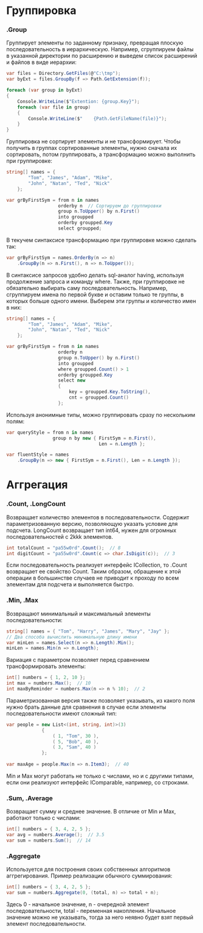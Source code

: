 # Группировка

### .Group

Группирует элементы по заданному признаку, превращая плоскую последовательность в иерархическую. Например, сгруппируем файлы в указанной директории по расширению и выведем список расширений и файлов в виде иерархии:

```c#
var files = Directory.GetFiles(@"C:\tmp");
var byExt = files.GroupBy(f => Path.GetExtension(f));

foreach (var group in byExt)
{
    Console.WriteLine($"Extention: {group.Key}");
    foreach (var file in group)
    {
        Console.WriteLine($"    {Path.GetFileName(file)}");
    }
}
```

Группировка не сортирует элементы и не трансформирует. Чтобы получить в группах сортированные элементы, нужно сначала их сортировать, потом группировать, а трансформацию можно выполнить при группировке:

```c#
string[] names = { 
        "Tom", "James", "Adam", "Mike", 
        "John", "Natan", "Ted", "Nick"
    };

var grByFirstSym = from n in names
                   orderby n  // Сортируем до группировки
                   group n.ToUpper() by n.First()
                   into groupped
                   orderby groupped.Key
                   select groupped;
```

В текучем синтаксисе трансформацию при группировке можно сделать так:

```c#
var grByFirstSym = names.OrderBy(n => n)
    .GroupBy(n => n.First(), n => n.ToUpper());
```

В синтаксисе запросов удобно делать sql-аналог having, используя продолжение запроса и команду where. Также, при группировке не обязательно выбирать саму последовательность. Например, сгруппируем имена по первой букве и оставим только те группы, в которых больше одного имени. Выберем эти группы и количество имен в них:

```c#
string[] names = { 
        "Tom", "James", "Adam", "Mike", 
        "John", "Natan", "Ted", "Nick"
    };

var grByFirstSym = from n in names
                   orderby n
                   group n.ToUpper() by n.First()
                   into groupped
                   where groupped.Count() > 1
                   orderby groupped.Key
                   select new 
                   { 
                       key = groupped.Key.ToString(), 
                       cnt = groupped.Count() 
                   };
```

Используя анонимные типы, можно группировать сразу по нескольким полям:

```c#
var queryStyle = from n in names
                 group n by new { FirstSym = n.First(),
                                  Len = n.Length };

var fluentStyle = names
    .GroupBy(n => new { FirstSym = n.First(), Len = n.Length });
```

# Аггрегация

### .Count, .LongCount

Возвращает количество элементов в последовательности. Содержит параметризованную версию, позволяющую указать условие для подсчета. LongCount возвращает тип int64, нужен для огромных последовательностей с 2kkk элементов.

```c#
int totalCount = "pa55w0rd".Count();  // 8
int digitCount = "pa55w0rd".Count(c => char.IsDigit(c));  // 3
```

Если последовательность реализует интерфейс ICollection<T>, то .Count возвращает ее свойство Count. Таким образом, обращение к этой операции в большинстве случаев не приводит к проходу по всем элементам для подсчета и выполняется быстро.

### .Min, .Max

Возвращают минимальный и максимальный элементы последовательности:

```c#
string[] names = { "Tom", "Harry", "James", "Mary", "Jay" };
// Два способа вычислить минимальную длину имени
var minLen = names.Select(n => n.Length).Min();
minLen = names.Min(n => n.Length);
```

Вариация с параметром позволяет перед сравнением трансформировать элементы:

```c#
int[] numbers = { 1, 2, 10 };
int max = numbers.Max();  // 10
int maxByReminder = numbers.Max(n => n % 10);  // 2
```

Параметризованная версия также позволяет указывать, из какого поля нужно брать данные для сравнения в случае если элементы последовательности имеют сложный тип:

```c#
var people = new List<(int, string, int)>(3)
             {
                 ( 1, "Tom", 30 ),
                 ( 5, "Bob", 40 ),
                 ( 3, "Sam", 40 )
             };
            
var maxAge = people.Max(n => n.Item3);  // 40
```

Min и Max могут работать не только с числами, но и с другими типами, если они реализуют интерфейс IComparable<T>, например, со строками.

### .Sum, .Average

Возвращает сумму и среднее значение. В отличие от Min и Max, работают только с числами:

```c#
int[] numbers = { 3, 4, 2, 5 };
var avg = numbers.Average();  // 3.5
var sum = numbers.Sum();  // 14
```

### .Aggregate

Используется для построения своих собственных алгоритмов аггрегирования. Пример реализации обычного суммирования:

```c#
int[] numbers = { 3, 4, 2, 5 };
var sum = numbers.Aggregate(0, (total, n) => total + n);
```

Здесь 0 - начальное значение, n - очередной элемент последовательности, total - переменная накопления. Начальное значение можно не указывать, тогда за него неявно будет взят первый элемент последовательности.